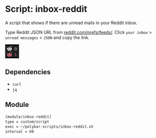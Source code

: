 # Script: inbox-reddit

A script that shows if there are unread mails in your Reddit inbox.

Type Reddit JSON URL from [reddit.com/prefs/feeds/](https://www.reddit.com/prefs/feeds/). Click `your inbox` > `unread messages` > `JSON` and copy the link.

![inbox-reddit](screenshots/1.png)


## Dependencies

* `curl`
* `jq`


## Module

```
[module/inbox-reddit]
type = custom/script
exec = ~/polybar-scripts/inbox-reddit.sh
interval = 60
```
